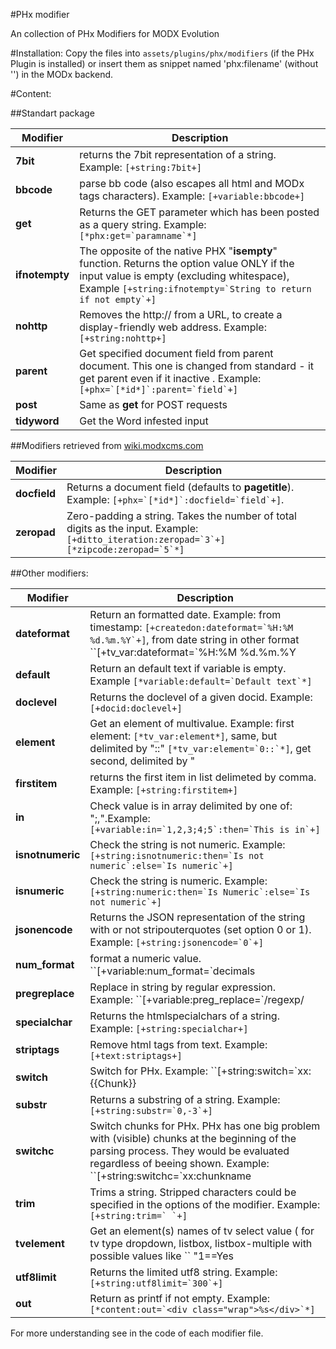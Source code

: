 #PHx modifier

An collection of PHx Modifiers for MODX Evolution


#Installation:
Copy the files into `assets/plugins/phx/modifiers` (if the PHx Plugin is 
installed) or insert them as snippet named 'phx:filename' (without '') 
in the MODx backend.


#Content:

##Standart package

Modifier | Description
-------- | -----------
**7bit** | returns the 7bit representation of a string. Example: ``[+string:7bit+]``
**bbcode** | parse bb code (also escapes all html and MODx tags characters). Example: ``[+variable:bbcode+]`` 
**get** | Returns the GET parameter which has been posted as a query string. Example: ``[*phx:get=`paramname`*]``
**ifnotempty** | The opposite of the native PHX "**isempty**" function. Returns the option value ONLY if the input value is empty (excluding whitespace), Example ``[+string:ifnotempty=`String to return if not empty`+]`` 
**nohttp** | Removes the http:// from a URL, to create a display-friendly web address. Example: ``[+string:nohttp+]``
**parent** | Get specified document field from parent document. This one is changed from standard - it get parent even if it inactive . Example: ``[+phx=`[*id*]`:parent=`field`+]``
**post** | Same as **get** for POST requests
**tidyword** |  Get the Word infested input


##Modifiers retrieved from [wiki.modxcms.com](http://wiki.modxcms.com/index.php/PHx/CustomModifiers)

Modifier | Description
-------- | -----------
**docfield** | Returns a document field (defaults to **pagetitle**). Example: ``[+phx=`[*id*]`:docfield=`field`+]``.
**zeropad** | Zero-padding a string. Takes the number of total digits as the input. Example: ``[+ditto_iteration:zeropad=`3`+] [*zipcode:zeropad=`5`*]``

##Other modifiers:

Modifier | Description
-------- | -----------
**dateformat** | Return an formatted date. Example: from timestamp: ``[+createdon:dateformat=`%H:%M %d.%m.%Y`+]``, from date string in other format ``[+tv_var:dateformat=`%H:%M %d.%m.%Y|%d-%m-%Y %H:%M:%S`+]``
**default** | Return an default text if variable is empty. Example ``[*variable:default=`Default text`*]``
**doclevel** | Returns the doclevel of a given docid. Example: ``[+docid:doclevel+]``
**element** | Get an element of multivalue. Example: first element: ``[*tv_var:element*]``, same, but delimited by "::" ``[*tv_var:element=`0::`*]``, get second, delimited by "||" ``[*tv_var:element=`1||`*]``, get thidr, delimited by comma ``[*tv_var:element=`2,`*]``, get from an resource ``[+phx:input=`1`:docfield=`tv_var`:element=`0::`+]``
**firstitem** | returns the first item in list delimeted by comma. Example: ``[+string:firstitem+]`` 
**in** | Check  value is in array delimited by one of: ";,".Example: ``[+variable:in=`1,2,3;4;5`:then=`This is in`+]``
**isnotnumeric** | Check the string is not numeric. Example: ``[+string:isnotnumeric:then=`Is not numeric`:else=`Is numeric`+]``
**isnumeric** | Check the string is numeric. Example: ``[+string:numeric:then=`Is Numeric`:else=`Is not numeric`+]``
**jsonencode** | Returns the JSON representation of the string with or not stripouterquotes (set option 0 or 1). Example: ``[+string:jsonencode=`0`+]``
**num_format** | format a numeric value. ``[+variable:num_format=`decimals|dec_point|thousands_sep`+]``
**pregreplace** | Replace in string by regular expression. Example: ``[+variable:preg_replace=`/regexp/||str_replace_to`+]``
**specialchar** | Returns the htmlspecialchars of a string. Example: ``[+string:specialchar+]`` 
**striptags** | Remove html tags from text. Example: ``[+text:striptags+]``
**switch** | Switch for PHx. Example: ``[+string:switch=`xx:{{Chunk}}|yy:[*DocVar*]|default:[+TemplateVar+]+]``
**substr** | Returns a substring of a string. Example: ``[+string:substr=`0,-3`+]``
**switchc** | Switch chunks for PHx. PHx has one big problem with (visible) chunks at the beginning of the parsing process. They would be evaluated regardless of beeing shown. Example: ``[+string:switchc=`xx:chunkname|yy:chunkname|default:chunkname+]``
**trim** | Trims a string. Stripped characters could be specified in the options of the modifier. Example: ``[+string:trim=` `+]``
**tvelement** | Get an element(s) names of tv select value ( for tv type dropdown, listbox, listbox-multiple with possible values like `` "1==Yes||2==No||so-so=So So" ``). Example `` [*docid:tvelement=`tvaname`*]  ``. See more examples inside.
**utf8limit** | Returns the limited utf8 string. Example: `` [+string:utf8limit=`300`+] ``
**out** | Return as printf if not empty. Example: `` [*content:out=`<div class="wrap">%s</div>`*] ``

For more understanding see in the code of each modifier file.
